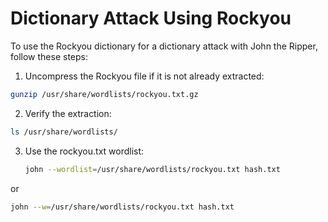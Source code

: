 # Dictionary Attack Using Rockyou

To use the Rockyou dictionary for a dictionary attack with John the Ripper, follow these steps:

1. Uncompress the Rockyou file if it is not already extracted:

```bash
gunzip /usr/share/wordlists/rockyou.txt.gz
```
2. Verify the extraction:
   
  ```bash
  ls /usr/share/wordlists/
```

3. Use the rockyou.txt wordlist:

   ```bash
   john --wordlist=/usr/share/wordlists/rockyou.txt hash.txt 

or

```bash
john --w=/usr/share/wordlists/rockyou.txt hash.txt
```
